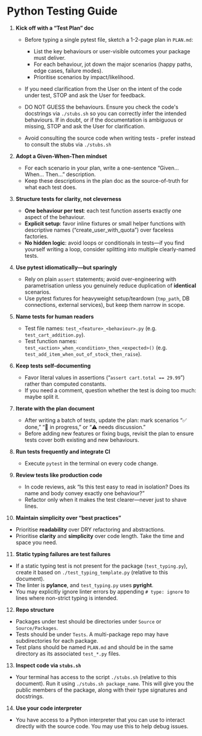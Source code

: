 # Python Testing Guide

1. **Kick off with a “Test Plan” doc**

   * Before typing a single pytest file, sketch a 1-2-page plan in `PLAN.md`:

     * List the key behaviours or user-visible outcomes your package must deliver.
     * For each behaviour, jot down the major scenarios (happy paths, edge cases, failure modes).
     * Prioritise scenarios by impact/likelihood.

   * If you need clarification from the User on the intent of the code under test, STOP and ask the User for feedback.
   * DO NOT GUESS the behaviours. Ensure you check the code's docstrings via `./stubs.sh` so you can correctly infer the intended behaviours. If in doubt, or if the documentation is ambiguous or missing, STOP and ask the User for clarification.
   * Avoid consulting the source code when writing tests - prefer instead to consult the stubs via `./stubs.sh`

2. **Adopt a Given-When-Then mindset**

   * For each scenario in your plan, write a one-sentence “Given… When… Then…” description.
   * Keep these descriptions in the plan doc as the source-of-truth for what each test does.

3. **Structure tests for clarity, not cleverness**

   * **One behaviour per test**: each test function asserts exactly one aspect of the behaviour.
   * **Explicit setup**: favor inline fixtures or small helper functions with descriptive names (“create_user_with_quota”) over faceless factories.
   * **No hidden logic**: avoid loops or conditionals in tests—if you find yourself writing a loop, consider splitting into multiple clearly-named tests.

4. **Use pytest idiomatically—but sparingly**

   * Rely on plain `assert` statements; avoid over-engineering with parametrisation unless you genuinely reduce duplication of **identical** scenarios.
   * Use pytest fixtures for heavyweight setup/teardown (`tmp_path`, DB connections, external services), but keep them narrow in scope.

5. **Name tests for human readers**

   * Test file names: `test_<feature>_<behaviour>.py` (e.g. `test_cart_addition.py`).
   * Test function names: `test_<action>_when_<condition>_then_<expected>()` (e.g. `test_add_item_when_out_of_stock_then_raise`).

6. **Keep tests self-documenting**

   * Favor literal values in assertions (“`assert cart.total == 29.99`”) rather than computed constants.
   * If you need a comment, question whether the test is doing too much: maybe split it.

7. **Iterate with the plan document**

   * After writing a batch of tests, update the plan: mark scenarios “✅ done,” “🔲 in progress,” or “⚠️ needs discussion.”
   * Before adding new features or fixing bugs, revisit the plan to ensure tests cover both existing and new behaviours.

8. **Run tests frequently and integrate CI**

   * Execute `pytest` in the terminal on every code change.

9. **Review tests like production code**

   * In code reviews, ask “Is this test easy to read in isolation? Does its name and body convey exactly one behaviour?”
   * Refactor only when it makes the test clearer—never just to shave lines.

10. **Maintain simplicity over “best practices”**

   * Prioritise **readability** over DRY refactoring and abstractions.
   * Prioritise **clarity** and **simplicity** over code length. Take the time and space you need.

11. **Static typing failures are test failures**

   * If a static typing test is not present for the package (`test_typing.py`), create it based on `./test_typing_template.py` (relative to this document).
   * The linter is **pylance**, and `test_typing.py` uses **pyright**.
   * You may explicitly ignore linter errors by appending `# type: ignore` to lines where non-strict typing is intended.

12. **Repo structure**

   * Packages under test should be directories under `Source` or `Source/Packages`.
   * Tests should be under `Tests`. A multi-package repo may have subdirectories for each package.
   * Test plans should be named `PLAN.md` and should be in the same directory as its associated `test_*.py` files.

13. **Inspect code via `stubs.sh`**

   * Your terminal has access to the script `./stubs.sh` (relative to this document). Run it using `./stubs.sh package_name`. This will give you the public members of the package, along with their type signatures and docstrings.

14. **Use your code interpreter**

   * You have access to a Python interpreter that you can use to interact directly with the source code. You may use this to help debug issues.
